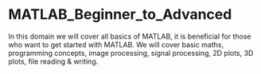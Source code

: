 # MATLAB_Beginner_to_Advanced
 In this domain we will cover all basics of MATLAB,  it is beneficial for those who want to get started with MATLAB.
 We will cover basic maths, programming concepts, image processing, signal processing, 2D plots, 3D plots, file reading & writing.
